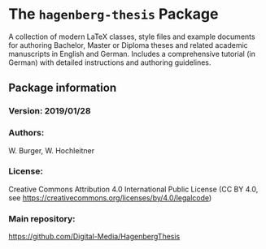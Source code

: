 # The `hagenberg-thesis` Package

A collection of modern LaTeX classes, style files and example documents for authoring Bachelor, Master or Diploma theses and related academic manuscripts in English and German. Includes a comprehensive tutorial (in German) with detailed instructions and authoring guidelines. 


## Package information

### Version: 2019/01/28

### Authors:
W. Burger, W. Hochleitner

### License:
Creative Commons Attribution 4.0 International Public License (CC BY 4.0, see https://creativecommons.org/licenses/by/4.0/legalcode)
	
### Main repository: 
https://github.com/Digital-Media/HagenbergThesis


